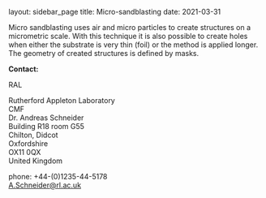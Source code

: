 layout: sidebar_page
title: Micro-sandblasting
date: 2021-03-31

Micro sandblasting uses air and micro particles to create structures on a micrometric scale. With this technique it is also possible to create holes when either the substrate is very thin (foil) or the method is applied longer. The geometry of created structures is defined by masks.
<!--break-->
__Contact:__

RAL

Rutherford Appleton Laboratory  
CMF  
Dr. Andreas Schneider  
Building R18 room G55   
Chilton, Didcot  
Oxfordshire   
OX11 0QX   
United Kingdom

phone: +44-(0)1235-44-5178  
A.Schneider@rl.ac.uk